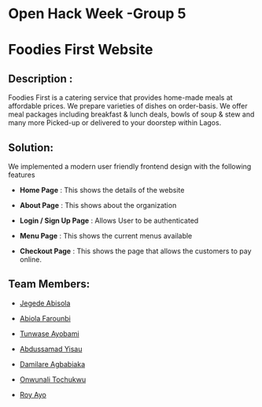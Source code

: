 Open Hack Week -Group 5
=========================
Foodies First Website
==========================
## Description : 
  Foodies First is a catering service that provides home-made meals at affordable prices. We prepare varieties of dishes on order-basis. We offer meal packages including breakfast & lunch deals, bowls of soup & stew and many more Picked-up or delivered to your doorstep within Lagos.

## Solution: 
  We  implemented  a modern user friendly frontend design with the following features
  
- **Home Page** : This shows the details of the website

- **About Page** : This shows about the organization

- **Login / Sign Up Page** : Allows User to be authenticated 

- **Menu Page** : This shows the current menus available

- **Checkout Page** : This shows the page that allows the customers to pay online.

## Team Members:
- [Jegede Abisola](#)

- [Abiola Farounbi](https://github.com/Abiola-Farounbi)

- [Tunwase Ayobami](https://github.com/ayobami11)

- [Abdussamad Yisau](https://github.com/AbdussamadYisau)

- [Damilare Agbabiaka](https://github.com/BlankGodd)

- [Onwunali Tochukwu](https://github.com/tochukwu19?tab=repositories)

- [Roy Ayo](https://github.com/RoyAyo)







